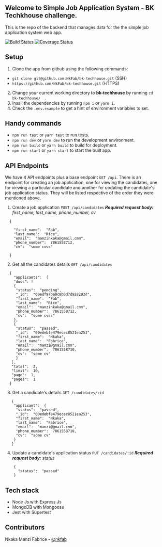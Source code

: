 ## Welcome to Simple Job Application System - BK Techkhouse challenge.

This is the repo of the backend that manages data for the the simple job application system web app. 

[![Build Status](https://travis-ci.com/NkFab/bk-techhouse.svg?branch=main)](https://travis-ci.com/NkFab/bk-techhouse)
[![Coverage Status](https://coveralls.io/repos/github/NkFab/bk-techhouse/badge.svg?branch=main)](https://coveralls.io/github/NkFab/bk-techhouse?branch=main)
## Setup

1. Clone the app from github using the following commands:
-  `git clone git@github.com:NkFab/bk-techhouse.git` (SSH)
- `https://github.com/NkFab/bk-techhouse.git` (HTTPS)
2. Change your current working directory to **bk-techhouse** by running `cd bk-techhouse/  `.
3. Insall the dependencies by running `npm i` or `yarn i`.
4. Check the `.env.example` to get a hint of environment variables to set.

## Handy commands

- `npm run test` or `yarn test` to run tests.
- `npm run dev` or `yarn dev` to run the development environment.
- `npm run build` or `yarn build` to build for deployment.
- `npm run start` or `yarn start` to start the built app. 

## API Endpoints

We have 4 API endpoints plus a base endpoint `GET /api`. There is an endpoint for creating an job application, one for viewing the candidates, one for viewing a particular candidate and another for updating the candidate's job application status. They will be listed respective of the order they were mentioned above.

1. Create a job application 
	`POST /api/candidates`
	***Required request body:** first_name, last_name, phone_number, cv*
``` 
  {
    
    "first_name":  "Fab",
    "last_name":  "Rice",
    "email":  "manzinkaka@gmail.cmm",
    "phone_number":  7861558712,
    "cv":  "some cvss"
 
  }
```
2. Get all the candidates details
	`GET /api/candidates`
```	
  {
    "applicants":  {
    "docs": [
    {   
     "status":  "pending",   
     "_id":  "60edf97ba9c8b0d7d928293d",   
     "first_name":  "Fab",   
     "last_name":  "Rice",   
     "email":  "manzinkaka@gmail.cmm",   
     "phone_number":  7861558712,   
     "cv":  "some cvss"
    },
    {   
     "status":  "passed",   
     "_id":  "60edebfe479ecec8521ea253",   
     "first_name":  "Nkaka",   
     "last_name":  "Fabrice",   
     "email":  "manzi@gmail.cmm",   
     "phone_number":  7861558710,  
     "cv":  "some cv"
     }
   ], 
   "total":  2,
   "limit":  10,
   "page":  1,
   "pages":  1
  }
```
3. Get a candidate's details
	`GET /candidates/:id`
```
   { 
    "applicant":  {
     "status":  "passed",
     "_id":  "60edebfe479ecec8521ea253",
     "first_name":  "Nkaka",
     "last_name":  "Fabrice",
     "email":  "manzi@gmail.cmm",   
     "phone_number":  7861558710,   
     "cv":  "some cv"   
    }
   }
```
4. Update a candidate's application status
	`PUT /candidates/:id`
		***Required request body:** status*
```
    {
      "status":  "passed"
    }
```

## Tech stack

- Node Js with Express Js
- MongoDB with Mongoose
- Jest with Supertest

## Contributors

Nkaka Manzi Fabrice - [@nkfab](https://github.com/NkFab)


